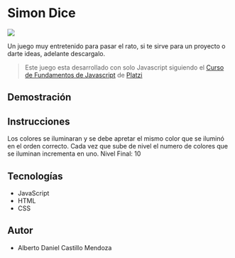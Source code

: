 # Simon Dice 
![](https://thumbs.subefotos.com/b998d1066497928504876671172fafa5o.jpg)

Un juego muy entretenido para pasar el rato, si te sirve para un proyecto o darte ideas, adelante descargalo.

>Este juego esta desarrollado con solo Javascript siguiendo el [Curso de Fundamentos de Javascript](https://platzi.com/clases/fundamentos-javascript/) de [Platzi](https://platzi.com/)

## Demostración 


## Instrucciones 
Los colores se iluminaran y se debe apretar el mismo color que se iluminó en el orden correcto. Cada vez que sube de nivel el numero de colores que se iluminan incrementa en uno. 
Nivel Final: 10

## Tecnologías 
- JavaScript
- HTML
- CSS 

## Autor 
- Alberto Daniel Castillo Mendoza

